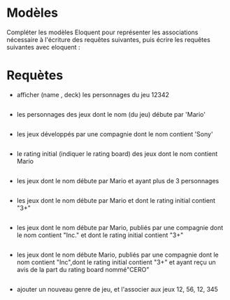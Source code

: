 # Modèles
Compléter les modèles Eloquent pour représenter les associations nécessaire à l'écriture des requêtes suivantes, puis écrire les requêtes suivantes avec eloquent :

# Requètes
- afficher (name , deck) les personnages du jeu 12342
```

```
- les personnages des jeux dont le nom (du jeu) débute par 'Mario'
```

```
- les jeux développés par une compagnie dont le nom contient 'Sony'
```

```
- le rating initial (indiquer le rating board) des jeux dont le nom contient Mario
```

```
- les jeux dont le nom débute par Mario et ayant plus de 3 personnages
```

```
- les jeux dont le nom débute par Mario et dont le rating initial contient "3+"
```

```
- les jeux dont le nom débute par Mario, publiés par une compagnie dont le nom contient "Inc." et dont le rating initial contient "3+"
```

```
- les jeux dont le nom débute Mario, publiés par une compagnie dont le nom contient "Inc",dont le rating initial contient "3+" et ayant reçu un avis de la part du rating board nommé"CERO"
```

```
- ajouter un nouveau genre de jeu, et l'associer aux jeux 12, 56, 12, 345
```

```